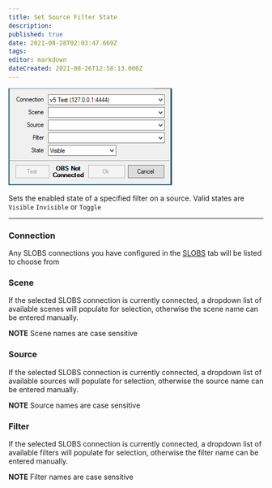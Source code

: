 ```yaml
---
title: Set Source Filter State
description:
published: true
date: 2021-08-28T02:03:47.669Z
tags:
editor: markdown
dateCreated: 2021-08-26T12:58:13.000Z
---
```




![filter state](/122173244-7d17ab80-ce79-11eb-92a6-f1da0cd5ec74.png)

Sets the enabled state of a specified filter on a source. Valid states are `Visible` `Invisible` or `Toggle`

***

### Connection

Any SLOBS connections you have configured in the [SLOBS](/SLOBS) tab will be listed to choose from

### Scene

If the selected SLOBS connection is currently connected, a dropdown list of available scenes will populate for selection, otherwise the scene name can be entered manually.

**NOTE** Scene names are case sensitive

### Source

If the selected SLOBS connection is currently connected, a dropdown list of available sources will populate for selection, otherwise the source name can be entered manually.

**NOTE** Source names are case sensitive

### Filter

If the selected SLOBS connection is currently connected, a dropdown list of available filters will populate for selection, otherwise the filter name can be entered manually.

**NOTE** Filter names are case sensitive